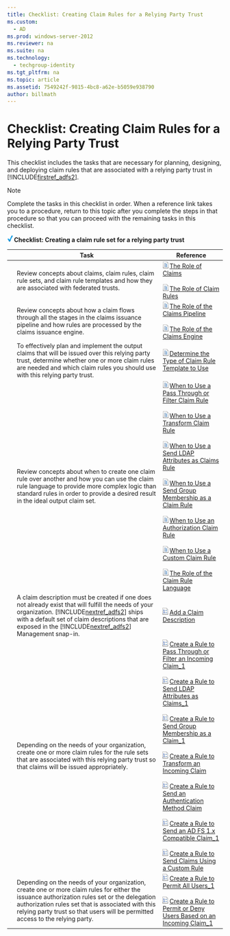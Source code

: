 ```yaml
---
title: Checklist: Creating Claim Rules for a Relying Party Trust
ms.custom: 
  - AD
ms.prod: windows-server-2012
ms.reviewer: na
ms.suite: na
ms.technology: 
  - techgroup-identity
ms.tgt_pltfrm: na
ms.topic: article
ms.assetid: 7549242f-9815-4bc8-a62e-b5059e938790
author: billmath
---
```

# Checklist: Creating Claim Rules for a Relying Party Trust
This checklist includes the tasks that are necessary for planning, designing, and deploying claim rules that are associated with a relying party trust in [!INCLUDE[firstref_adfs2](../Token/firstref_adfs2_md.md)].  
  
> [!NOTE]  
> Complete the tasks in this checklist in order. When a reference link takes you to a procedure, return to this topic after you complete the steps in that procedure so that you can proceed with the remaining tasks in this checklist.  
  
![](../Image/2b05dce3-938f-4168-9b8f-1f4398cbdb9b.gif)**Checklist: Creating a claim rule set for a relying party trust**  
  
||Task|Reference|  
|-|--------|-------------|  
|![](../Image/icon_checkboxo.gif)|Review concepts about claims, claim rules, claim rule sets, and claim rule templates and how they are associated with federated trusts.|![](../Image/faa393df-4856-4431-9eda-4f4e5be72a90.gif)[The Role of Claims](../Topic/The-Role-of-Claims.md)<br /><br />![](../Image/faa393df-4856-4431-9eda-4f4e5be72a90.gif)[The Role of Claim Rules](../Topic/The-Role-of-Claim-Rules.md)|  
|![](../Image/icon_checkboxo.gif)|Review concepts about how a claim flows through all the stages in the claims issuance pipeline and how rules are processed by the claims issuance engine.|![](../Image/faa393df-4856-4431-9eda-4f4e5be72a90.gif)[The Role of the Claims Pipeline](../Topic/The-Role-of-the-Claims-Pipeline.md)<br /><br />![](../Image/faa393df-4856-4431-9eda-4f4e5be72a90.gif)[The Role of the Claims Engine](../Topic/The-Role-of-the-Claims-Engine.md)|  
|![](../Image/icon_checkboxo.gif)|To effectively plan and implement the output claims that will be issued over this relying party trust, determine whether one or more claim rules are needed and which claim rules you should use with this relying party trust.|![](../Image/faa393df-4856-4431-9eda-4f4e5be72a90.gif)[Determine the Type of Claim Rule Template to Use](../Topic/Determine-the-Type-of-Claim-Rule-Template-to-Use.md)|  
|![](../Image/icon_checkboxo.gif)|Review concepts about when to create one claim rule over another and how you can use the claim rule language to provide more complex logic than standard rules in order to provide a desired result in the ideal output claim set.|![](../Image/faa393df-4856-4431-9eda-4f4e5be72a90.gif)[When to Use a Pass Through or Filter Claim Rule](../Topic/When-to-Use-a-Pass-Through-or-Filter-Claim-Rule.md)<br /><br />![](../Image/faa393df-4856-4431-9eda-4f4e5be72a90.gif)[When to Use a Transform Claim Rule](../Topic/When-to-Use-a-Transform-Claim-Rule.md)<br /><br />![](../Image/faa393df-4856-4431-9eda-4f4e5be72a90.gif)[When to Use a Send LDAP Attributes as Claims Rule](../Topic/When-to-Use-a-Send-LDAP-Attributes-as-Claims-Rule.md)<br /><br />![](../Image/faa393df-4856-4431-9eda-4f4e5be72a90.gif)[When to Use a Send Group Membership as a Claim Rule](../Topic/When-to-Use-a-Send-Group-Membership-as-a-Claim-Rule.md)<br /><br />![](../Image/faa393df-4856-4431-9eda-4f4e5be72a90.gif)[When to Use an Authorization Claim Rule](../Topic/When-to-Use-an-Authorization-Claim-Rule.md)<br /><br />![](../Image/faa393df-4856-4431-9eda-4f4e5be72a90.gif)[When to Use a Custom Claim Rule](../Topic/When-to-Use-a-Custom-Claim-Rule.md)<br /><br />![](../Image/faa393df-4856-4431-9eda-4f4e5be72a90.gif)[The Role of the Claim Rule Language](../Topic/The-Role-of-the-Claim-Rule-Language.md)|  
|![](../Image/icon_checkboxo.gif)|A claim description must be created if one does not already exist that will fulfill the needs of your organization. [!INCLUDE[nextref_adfs2](../Token/nextref_adfs2_md.md)] ships with a default set of claim descriptions that are exposed in the [!INCLUDE[nextref_adfs2](../Token/nextref_adfs2_md.md)] Management snap\-in.|![](../Image/15dd35b6-6cc6-421f-93f8-7109920e7144.gif)[Add a Claim Description](../Topic/Add-a-Claim-Description.md)|  
|![](../Image/icon_checkboxo.gif)|Depending on the needs of your organization, create one or more claim rules for the rule sets that are associated with this relying party trust so that claims will be issued appropriately.|![](../Image/15dd35b6-6cc6-421f-93f8-7109920e7144.gif)[Create a Rule to Pass Through or Filter an Incoming Claim_1](../Topic/Create-a-Rule-to-Pass-Through-or-Filter-an-Incoming-Claim_1.md)<br /><br />![](../Image/15dd35b6-6cc6-421f-93f8-7109920e7144.gif)[Create a Rule to Send LDAP Attributes as Claims_1](../Topic/Create-a-Rule-to-Send-LDAP-Attributes-as-Claims_1.md)<br /><br />![](../Image/15dd35b6-6cc6-421f-93f8-7109920e7144.gif)[Create a Rule to Send Group Membership as a Claim_1](../Topic/Create-a-Rule-to-Send-Group-Membership-as-a-Claim_1.md)<br /><br />![](../Image/15dd35b6-6cc6-421f-93f8-7109920e7144.gif)[Create a Rule to Transform an Incoming Claim](../Topic/Create-a-Rule-to-Transform-an-Incoming-Claim.md)<br /><br />![](../Image/15dd35b6-6cc6-421f-93f8-7109920e7144.gif)[Create a Rule to Send an Authentication Method Claim](../Topic/Create-a-Rule-to-Send-an-Authentication-Method-Claim.md)<br /><br />![](../Image/15dd35b6-6cc6-421f-93f8-7109920e7144.gif)[Create a Rule to Send an AD FS 1.x Compatible Claim_1](../Topic/Create-a-Rule-to-Send-an-AD-FS-1.x-Compatible-Claim_1.md)<br /><br />![](../Image/15dd35b6-6cc6-421f-93f8-7109920e7144.gif)[Create a Rule to Send Claims Using a Custom Rule](../Topic/Create-a-Rule-to-Send-Claims-Using-a-Custom-Rule.md)|  
|![](../Image/icon_checkboxo.gif)|Depending on the needs of your organization, create one or more claim rules for either the issuance authorization rules set or the delegation authorization rules set that is associated with this relying party trust so that users will be permitted access to the relying party.|![](../Image/15dd35b6-6cc6-421f-93f8-7109920e7144.gif)[Create a Rule to Permit All Users_1](../Topic/Create-a-Rule-to-Permit-All-Users_1.md)<br /><br />![](../Image/15dd35b6-6cc6-421f-93f8-7109920e7144.gif)[Create a Rule to Permit or Deny Users Based on an Incoming Claim_1](../Topic/Create-a-Rule-to-Permit-or-Deny-Users-Based-on-an-Incoming-Claim_1.md)|  
  
